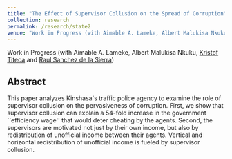 ```yaml
---
title: "The Effect of Supervisor Collusion on the Spread of Corruption"
collection: research
permalink: /research/state2
venue: "Work in Progress (with Aimable A. Lameke, Albert Malukisa Nkuku, [Kristof Titeca](www.kristoftiteca.be) and [Raul Sanchez de la Sierra](https://raulsanchezdelasierra.com/))"
---
```


Work in Progress (with Aimable A. Lameke, Albert Malukisa Nkuku, [Kristof Titeca](www.kristoftiteca.be) and [Raul Sanchez de la Sierra](https://raulsanchezdelasierra.com/))

Abstract
------
This paper analyzes Kinshasa's traffic police agency to examine the role of supervisor collusion on the pervasiveness of corruption. First, we show that supervisor collusion can explain a 54-fold increase in the government ``efficiency wage'' that would deter cheating by the agents. Second, the supervisors are motivated not just by their own income, but also by redistribution of unofficial income between their agents. Vertical and horizontal redistribution of unofficial income is fueled by supervisor collusion. 
